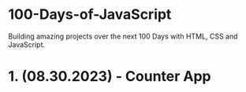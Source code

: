 # 100-Days-of-JavaScript
 Building amazing projects over the next 100 Days with HTML, CSS and JavaScript.

# 1. (08.30.2023) - Counter App
